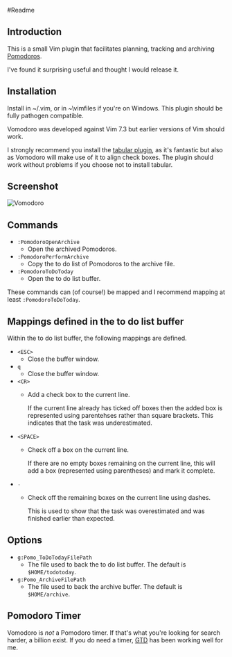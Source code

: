 #Readme

## Introduction

This is a small Vim plugin that facilitates planning, tracking and
archiving [Pomodoros](http://en.wikipedia.org/wiki/Pomodoro_Technique).

I've found it surprising useful and thought I would release it.

## Installation

Install in ~/.vim, or in ~\vimfiles if you're on Windows. This
plugin should be fully pathogen compatible.

Vomodoro was developed against Vim 7.3 but earlier versions of Vim
should work.

I strongly recommend you install the [tabular
plugin](https://github.com/godlygeek/tabular), as it's fantastic but
also as Vomodoro will make use of it to align check boxes. The plugin
should work without problems if you choose not to install tabular.

## Screenshot

![Vomodoro](http://www.gregsexton.org/images/vomodoro/todolist.png)

## Commands

* `:PomodoroOpenArchive`
    * Open the archived Pomodoros.
* `:PomodoroPerformArchive`
    * Copy the to do list of Pomodoros to the archive file.
* `:PomodoroToDoToday`
    * Open the to do list buffer.

These commands can (of course!) be mapped and I recommend mapping at
least `:PomodoroToDoToday`.

## Mappings defined in the to do list buffer

Within the to do list buffer, the following mappings are defined.

* `<ESC>`
    * Close the buffer window.
* `q`
    * Close the buffer window.
* `<CR>`
    * Add a check box to the current line.

      If the current line already has ticked off boxes then the added
      box is represented using parentehses rather than square brackets.
      This indicates that the task was underestimated.
* `<SPACE>`
    * Check off a box on the current line.

      If there are no empty boxes remaining on the current line, this
      will add a box (represented using parentheses) and mark it complete.
* `-`
    * Check off the remaining boxes on the current line using dashes.

      This is used to show that the task was overestimated and was
      finished earlier than expected.

## Options

* `g:Pomo_ToDoTodayFilePath`
    * The file used to back the to do list buffer. The default is
      `$HOME/todotoday`.
* `g:Pomo_ArchiveFilePath`
    * The file used to back the archive buffer. The default is
      `$HOME/archive`.

## Pomodoro Timer

Vomodoro is _not_ a Pomodoro timer. If that's what you're looking for
search harder, a billion exist. If you do need a timer,
[GTD](https://github.com/gregsexton/gtd) has been working well for me.
